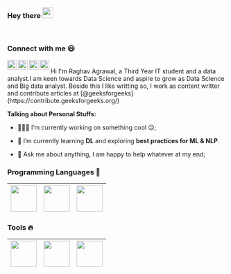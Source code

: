 ### Hey there <img src="https://media.giphy.com/media/hvRJCLFzcasrR4ia7z/giphy.gif" width="25px">
<br>

### Connect with me :smiley:
<a href="https://www.linkedin.com/in/raghav-agrawal-4b5393184/">
  <img align="left" alt="Abhishek's LinkdeIN" width="22px" src="https://cdn.jsdelivr.net/npm/simple-icons@v3/icons/linkedin.svg" />
</a>
<a href="https://www.kaggle.com/rxsraghavagrawal">
  <img align="left" alt="Abhishek's Instagram" width="22px" src="https://cdn.jsdelivr.net/npm/simple-icons@v3/icons/kaggle.svg" />
</a>
<a href="mailto:raghavagrawal019@gmail.com">
  <img align="left" alt="Abhishek's Instagram" width="22px" src="https://cdn.jsdelivr.net/npm/simple-icons@v3/icons/gmail.svg" />
</a>
<a href="https://www.instagram.com/raghav.rg77/">
  <img align="left" alt="Abhishek's Instagram" width="22px" src="https://cdn.jsdelivr.net/npm/simple-icons@v3/icons/instagram.svg" />
</a>

<br>
Hi I'm Raghav Agrawal, a Third Year IT student and a data analyst.I am keen towards Data Science and aspire to grow as Data Science and Big data analyst. Beside this I like writting so, I work as content writter and contribute articles at [@geeksforgeeks](https://contribute.geeksforgeeks.org/)

<br>

**Talking about Personal Stuffs:**
- 👨🏽‍💻 I’m currently working on something cool :wink:;

- 🌱 I’m currently learning **DL** and exploring **best practices for ML & NLP**.

- 💬 Ask me about anything, I am happy to help whatever at my end;

### Programming Languages  :rocket:
|<img src="https://raw.githubusercontent.com/coderjojo/coderjojo/master/img/cpp.png" width=60> | <img src="https://raw.githubusercontent.com/coderjojo/coderjojo/master/img/js.png" width=60> | <img src="https://raw.githubusercontent.com/coderjojo/coderjojo/master/img/python.svg" width=60> |
|:---:|:---:|:---:|


### Tools :fire:
|<img src="https://www.kindpng.com/picc/m/188-1882416_flask-python-logo-hd-png-download.png" width=60> | <img src="https://raw.githubusercontent.com/coderjojo/coderjojo/master/img/github.svg" width=60> | <img src="https://upload.wikimedia.org/wikipedia/commons/thumb/0/05/Scikit_learn_logo_small.svg/1280px-Scikit_learn_logo_small.svg.png" width=60> |
|:---:|:---:|:---:|






